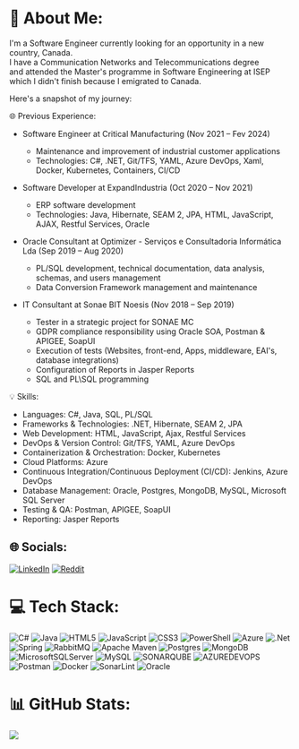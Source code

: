 # 💫 About Me:
I'm a Software Engineer currently looking for an opportunity in a new country, Canada.  
I have a Communication Networks and Telecommunications degree  
and attended the Master's programme in Software Engineering at ISEP  
which I didn't finish because I emigrated to Canada.  

Here's a snapshot of my journey:  

🌐 Previous Experience:  
- Software Engineer at Critical Manufacturing (Nov 2021 – Fev 2024)  
  - Maintenance and improvement of industrial customer applications  
  - Technologies: C#, .NET, Git/TFS, YAML, Azure DevOps, Xaml, Docker, Kubernetes, Containers, CI/CD  

- Software Developer at ExpandIndustria (Oct 2020 – Nov 2021)  
  - ERP software development
  - Technologies: Java, Hibernate, SEAM 2, JPA, HTML, JavaScript, AJAX, Restful Services, Oracle  

- Oracle Consultant at Optimizer - Serviços e Consultadoria Informática Lda (Sep 2019 – Aug 2020)  
  - PL/SQL development, technical documentation, data analysis, schemas, and users management  
  - Data Conversion Framework management and maintenance  

- IT Consultant at Sonae BIT Noesis (Nov 2018 – Sep 2019)  
  - Tester in a strategic project for SONAE MC  
  - GDPR compliance responsibility using Oracle SOA, Postman & APIGEE, SoapUI  
  - Execution of tests (Websites, front-end, Apps, middleware, EAI's, database integrations)  
  - Configuration of Reports in Jasper Reports  
  - SQL and PL\SQL programming  

💡 Skills:  
- Languages: C#, Java, SQL, PL/SQL  
- Frameworks & Technologies: .NET, Hibernate, SEAM 2, JPA  
- Web Development: HTML, JavaScript, Ajax, Restful Services  
- DevOps & Version Control: Git/TFS, YAML, Azure DevOps  
- Containerization & Orchestration: Docker, Kubernetes  
- Cloud Platforms: Azure
- Continuous Integration/Continuous Deployment (CI/CD): Jenkins, Azure DevOps  
- Database Management: Oracle, Postgres, MongoDB, MySQL, Microsoft SQL Server  
- Testing & QA: Postman, APIGEE, SoapUI  
- Reporting: Jasper Reports


## 🌐 Socials:
[![LinkedIn](https://img.shields.io/badge/LinkedIn-%230077B5.svg?logo=linkedin&logoColor=white)](https://linkedin.com/in/nunocosta92) [![Reddit](https://img.shields.io/badge/Reddit-%23FF4500.svg?logo=Reddit&logoColor=white)](https://reddit.com/user/nuncosta1904) 

# 💻 Tech Stack:
![C#](https://img.shields.io/badge/c%23-%23239120.svg?style=for-the-badge&logo=csharp&logoColor=white) ![Java](https://img.shields.io/badge/java-%23ED8B00.svg?style=for-the-badge&logo=openjdk&logoColor=white) ![HTML5](https://img.shields.io/badge/html5-%23E34F26.svg?style=for-the-badge&logo=html5&logoColor=white) ![JavaScript](https://img.shields.io/badge/javascript-%23323330.svg?style=for-the-badge&logo=javascript&logoColor=%23F7DF1E) ![CSS3](https://img.shields.io/badge/css3-%231572B6.svg?style=for-the-badge&logo=css3&logoColor=white) ![PowerShell](https://img.shields.io/badge/PowerShell-%235391FE.svg?style=for-the-badge&logo=powershell&logoColor=white) ![Azure](https://img.shields.io/badge/azure-%230072C6.svg?style=for-the-badge&logo=microsoftazure&logoColor=white) ![.Net](https://img.shields.io/badge/.NET-5C2D91?style=for-the-badge&logo=.net&logoColor=white) ![Spring](https://img.shields.io/badge/spring-%236DB33F.svg?style=for-the-badge&logo=spring&logoColor=white) ![RabbitMQ](https://img.shields.io/badge/rabbitmq-FF6600?style=for-the-badge&logo=rabbitmq&logoColor=white) ![Apache Maven](https://img.shields.io/badge/Apache%20Maven-C71A36?style=for-the-badge&logo=Apache%20Maven&logoColor=white) ![Postgres](https://img.shields.io/badge/postgres-%23316192.svg?style=for-the-badge&logo=postgresql&logoColor=white) ![MongoDB](https://img.shields.io/badge/MongoDB-%234ea94b.svg?style=for-the-badge&logo=mongodb&logoColor=white) ![MicrosoftSQLServer](https://img.shields.io/badge/Microsoft%20SQL%20Server-CC2927?style=for-the-badge&logo=microsoft%20sql%20server&logoColor=white) ![MySQL](https://img.shields.io/badge/mysql-%2300000f.svg?style=for-the-badge&logo=mysql&logoColor=white) ![SONARQUBE](https://img.shields.io/badge/sonarqube-4E9BCD.svg?style=for-the-badge&logo=sonarqube&logoColor=white&color=%234E9BCD) ![AZUREDEVOPS](https://img.shields.io/badge/azuredevops-0078D7.svg?style=for-the-badge&logo=azuredevops&logoColor=white&color=%230078D7) ![Postman](https://img.shields.io/badge/Postman-FF6C37?style=for-the-badge&logo=postman&logoColor=white) ![Docker](https://img.shields.io/badge/docker-%230db7ed.svg?style=for-the-badge&logo=docker&logoColor=white) ![SonarLint](https://img.shields.io/badge/SonarLint-CB2029?style=for-the-badge&logo=SONARLINT&logoColor=white) ![Oracle](https://img.shields.io/badge/Oracle-F80000?style=for-the-badge&logo=oracle&logoColor=white)
# 📊 GitHub Stats:
![](https://github-readme-stats.vercel.app/api/top-langs/?username=nuncosta92&theme=dark&hide_border=false&include_all_commits=false&count_private=true&layout=compact&hide_progress=true)

<!-- Proudly created with GPRM ( https://gprm.itsvg.in ) -->
